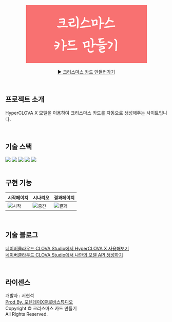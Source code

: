 <p align="center">
  <img src="./public/img/thumbnail.png">
</p>
<p align="center">
  <a href="https://xmas.swygbro.com"> ▶️ 크리스마스 카드 만들러가기 </a>
</p>
<br/>

## 프로젝트 소개

<p align="justify">
HyperCLOVA X 모델을 이용하여 크리스마스 카드를 자동으로 생성해주는 사이트입니다.
</p>

<br/>

## 기술 스택

<div align=left>
  <img src="https://img.shields.io/badge/nextjs v13-000000?style=for-the-badge&logo=Next.js&logoColor=white">
  <img src="https://img.shields.io/badge/react v18-61DAFB?style=for-the-badge&logo=React&logoColor=white">
  <img src="https://img.shields.io/badge/typescript-3178C6?style=for-the-badge&logo=TypeScript&logoColor=white">
  <img src="https://img.shields.io/badge/Tailwind CSS-06B6D4?style=for-the-badge&logo=Tailwind CSS&logoColor=white">
  <img src="https://img.shields.io/badge/python v11-3776AB?style=for-the-badge&logo=python&logoColor=white">
</div>
<br/>

## 구현 기능

| 시작페이지                                                                                                      | 시나리오                                                                                                        | 결과페이지                                                                                                      |
| --------------------------------------------------------------------------------------------------------------- | --------------------------------------------------------------------------------------------------------------- | --------------------------------------------------------------------------------------------------------------- |
| ![시작](https://github.com/chucoding/x-mas-card-generator/assets/56211193/a0b82086-ac53-4a3b-ad00-d2081226b143) | ![중간](https://github.com/chucoding/x-mas-card-generator/assets/56211193/29999ff6-a071-49a4-8ea3-4c8dea13fabf) | ![결과](https://github.com/chucoding/x-mas-card-generator/assets/56211193/9c6772e4-dee0-4dec-98f4-a4c5d7806ac1) |

<br/>

## 기술 블로그

[네이버클라우드 CLOVA Studio에서 HyperCLOVA X 사용해보기](https://chucoding.tistory.com/131)  
[네이버클라우드 CLOVA Studio에서 나만의 모델 API 생성하기](https://chucoding.tistory.com/132)

<br/>

## 라이센스

<p>개발자 : 서현석<br/>
<a href="https://bside.notion.site/X-bb5e6ea7b4b049d6849e31e9e30a7ee2" target="_blank">Prod By. 포텐데이X클로바스튜디오</a><br/>
Copyright &copy; 크리스마스 카드 만들기<br/>All Rights Reserved.</p>
